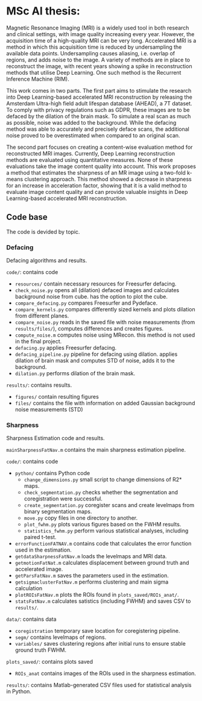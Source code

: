 # MSc AI thesis: 

Magnetic Resonance Imaging (MRI) is a widely used tool in both research and clinical settings, with image quality increasing every year. However, the acquisition time of a high-quality MRI can be very long. Accelerated MRI is a method in which this acquisition time is reduced by undersampling the available data points.
Undersampling causes aliasing, i.e. overlap of regions, and adds noise to the image. A variety of methods are in place to reconstruct the image, with recent years showing a spike in reconstruction methods that utilise Deep Learning. One such method is the Recurrent Inference Machine (RIM).

This work comes in two parts. The first part aims to stimulate the research into Deep Learning-based accelerated MRI reconstruction by releasing the Amsterdam Ultra-high field adult lifespan database (AHEAD), a 7T dataset. To comply with privacy regulations such as GDPR, these images are to be defaced by the dilation of the brain mask. To simulate a real scan as much as possible, noise was added to the background. While the defacing method was able to accurately and precisely deface scans, the additional noise proved to be overestimated when compared to an original scan.

The second part focuses on creating a content-wise evaluation method for reconstructed MRI images. Currently, Deep Learning reconstruction methods are evaluated using quantitative measures. None of these evaluations take the image content quality into account. This work proposes a method that estimates the sharpness of an MR image using a two-fold k-means clustering approach. This method showed a decrease in sharpness for an increase in acceleration factor, showing that it is a valid method to evaluate image content quality and can provide valuable insights in Deep Learning-based accelerated MRI reconstruction.

## Code base

The code is devided by topic. 

### Defacing
Defacing algorithms and results. 

`code/`: contains code

* `resources/` contain necessary resources for Freesurfer defacing. 
* `check_noise.py` opens all (dilation) defaced images and calculates background noise from cube. has the option to plot the cube. 
* `compare_defacing.py` compares Freesurfer and Pydeface. 
* `compare_kernels.py` compares differently sized kernels and plots dilation from different planes. 
* `compare_noise.py` reads in the saved file with noise measurements (from `results/files/`), computes differences and creates figures. 
* `compute_noise.m` computes noise using MRecon. this method is not used in the final project. 
* `defacing.py` applies Freesurfer defacing.
* `defacing_pipeline.py` pipeline for defacing using dilation. applies dilation of brain mask and computes STD of noise, adds it to the background. 
* `dilation.py` performs dilation of the brain mask. 

`results/`: contains results. 

* `figures/` contain resulting figures
* `files/` contains the file with information on added Gaussian background noise measurements (STD)


### Sharpness
Sharpness Estimation code and results. 

`mainSharpnessFatNav.m` contains the main sharpness estimation pipeline. 

`code/`: contains code

* `python/` contains Python code 
	* `change_dimensions.py` small script to change dimensions of R2* maps. 
	* `check_segmentation.py` checks whether the segmentation and coregistration were successful. 
	* `create_segmentation.py` coregister scans and create levelmaps from binary segmentation maps.
	* `move.py` copy files in one directory to another.
	* `plot_fwhm.py` plots various figures based on the FWHM results. 
	* `statistics_fwhm.py` perform various statistical analyses, including paired t-test. 
* `errorFunctionFATNAV.m` contains code that calculates the error function used in the estimation. 
* `getdataSharpnessFatNav.m` loads the levelmaps and MRI data. 
* `getmotionFatNat.m` calculates displacement between ground truth and accelerated image.  
* `getParsFatNav.m` saves the parameters used in the estimation. 
* `getsigmaclusterFatNav.m` performs clustering and main sigma calculation
* `plotROIsFatNav.m` plots the ROIs found in `plots_saved/ROIs_anat/`.
* `statsFatNav.m` calculates satistics (including FWHM) and saves CSV to `results/`. 

`data/`: contains data

* `coregistration` temporary save location for coregistering pipeline. 
* `segm/` contains levelmaps of regions. 
* `variables/` saves clustering regions after initial runs to ensure stable ground truth FWHM. 

`plots_saved/`: contains plots saved 

* `ROIs_anat` contains images of the ROIs used in the sharpness estimation. 

`results/`: contains Matlab-generated CSV files used for statistical analysis in Python. 

